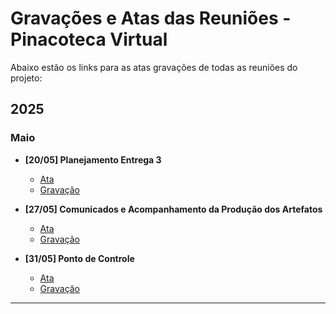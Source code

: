 # Gravações e Atas das Reuniões - Pinacoteca Virtual

Abaixo estão os links para as atas gravações de todas as reuniões do projeto:

## 2025


### Maio
- **[20/05] Planejamento Entrega 3**
  - [Ata](/PadroesDeProjeto/Atas/Ata20052025.md)
  - [Gravação](https://drive.google.com/file/d/1vIcbBvFp_9J8-wX59Oii8dG8gcbGw8K2/view?usp=drive_link)

- **[27/05] Comunicados e Acompanhamento da Produção dos Artefatos**
  - [Ata](/PadroesDeProjeto/Atas/Ata27052025.md)
  - [Gravação](https://drive.google.com/file/d/1J_pGpmbKVR9r8kUs3HccPoOWPxIpqrku/view?usp=')

- **[31/05] Ponto de Controle**
  - [Ata](/PadroesDeProjeto/Atas/Ata31052025.md)
  - [Gravação](https://drive.google.com/file/d/1_DiqKX6q0kGVD3a3be-pO2rIHoP1mxDY/view?usp=sharing)

---
